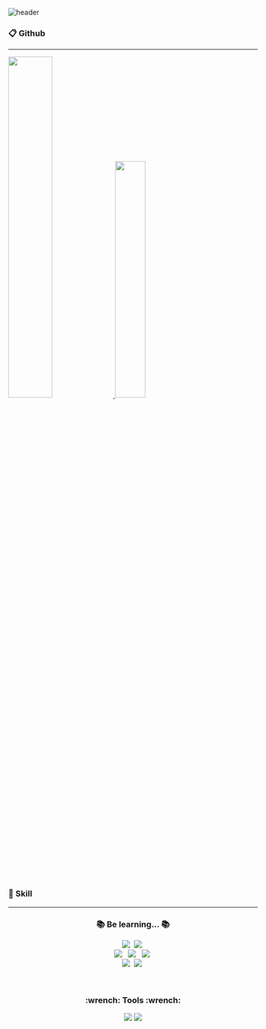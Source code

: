 ![header](https://capsule-render.vercel.app/api?type=waving&color=auto&height=300&section=header&text=Welcome%20Jinsung's%20Github👋&fontSize=50&animation=twinkling)

### :clipboard: Github
<hr>

<a href="s">
  <img src="https://github-readme-stats.vercel.app/api?username=jinsungtoo&theme=onedark&show_icons=true" width="42%" />
</a>
<a href="s">
  <img src="https://github-readme-stats.vercel.app/api/top-langs/?username=jinsungtoo&exclude_repo=jinsungtoo.github.io&layout=compact&theme=tokyonight"width="35%" />
</a>
<br>
<br>

### :pushpin: Skill
<hr>

<h3 align="center">📚 Be learning... 📚</h3>
<p align="center">
  <img src="https://img.shields.io/badge/Java-007396?style=flat&logo=Java&logoColor=white"/></a>&nbsp
  <img src="https://img.shields.io/badge/Python-3766AB?style=flate&logo=Python&logoColor=white"/></a>&nbsp
  <br>
  <img src="https://img.shields.io/badge/HTML5-E34F26?style=flat&logo=HTML5&logoColor=white"/></a> &nbsp
  <img src="https://img.shields.io/badge/CSS3-1572B6?style=flat&logo=CSS3&logoColor=white"/></a> &nbsp
  <img src="https://img.shields.io/badge/Javascript-ffb13b?style=flat&logo=javascript&logoColor=white"/></a>&nbsp 
  <br>
  <img src="https://img.shields.io/badge/Mysql-E6B91E?style=flat&logo=MySql&logoColor=white"/></a>&nbsp
  <img src="https://img.shields.io/badge/Docker-2496ED?style=flat&logo=Docker&logoColor=white"/></a>&nbsp
</p>
<br>

<h3 align="center">:wrench: Tools :wrench:</h3>
<p align="center">
  <img src="https://img.shields.io/badge/Visual%20Studio%20Code-007ACC?style=flat&logo=Visual studio code&logoColor=white"/>
  <img src="https://img.shields.io/badge/Eclipse%20IDE-2C2255?&style=flat&logo=Eclipse%20IDE&logoColor=white"/>
</p>
